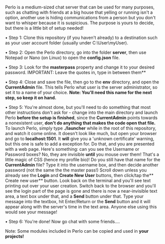 Perlo is a medium-sized chat server that can be used for many purposes, such as chatting with friends at a big house that yelling or running isn't a 
option, another use is hiding communications from a person but you don't want to whisper because it is suspicious. The purpose is yours to decide,
but there is a little bit of setup needed!

 • Step 1: Clone this repository (if you haven't already) to a destination such as your user account folder (usually under C:\User\myUser).

• Step 2: Open the Perlo directory, go into the folder **server**, then use Notepad or Nano (on Linux) to open the **config.json** file.

• Step 3: Look for the **masterpass** property and change it to your desired password. IMPORTANT: Leave the quotes in, type in between them**

• Step 4: Close and save the file, then go to the **env** directory, and open the **CurrentAdmin** file. This tells Perlo what user is the server
                administrator, so set it to a name of your choice. **Note: You'll need this name for the next step, so keep it on hand.**
 
• Step 5: You're almost done, but you'll need to do something that most other instructions don't ask for - change into the main directory
                and launch Perlo **before the setup is finished**, since the **CurrentAdmin** points towards a nonexistent user, **don't do anything
                that makes the code open that file.** To launch Perlo, simply type **./launcher** while in the root of this repository, and watch it come
                online. It doesn't look like much, but open your browser and go to **localhost:1501**. It **will** give you a 'unknown certificate' warning,
                but this one is safe to add a exception for. Do that, and you are presented with a web page. Here's something: can you see the Username
                or Password boxes? No, they are invisible **until** you mouse over them! That's a little magic of CSS (hence my profile bio)! Do you still
                have that name for the **CurrentAdmin** file? Type it into the username box, and then decide another password (not the same the the master
                pass!) Scroll down unless you already see the **Login** and **Create New User** buttons, then click/tap the** Create new user** button.
                Look back on the terminal and you'll see text printing out over your user creation. Switch back to the browser and you'll see the login part
                of the page is gone and there is now a near-invisible text area, a text box under that, and a **Send** button under that. Type your message 
                into the textbox, hit Enter/Return or the **Send** button and it will appear along with the server's time in the text area. Anyone else using
                this would see your message!

• Step 6: You're done! Now go chat with some friends....

Note: Some modules included in Perlo can be copied and used in **your projects!**
